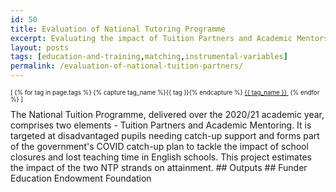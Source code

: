 ```yaml
---
id: 50
title: Evaluation of National Tutoring Programme
excerpt: Evaluating the impact of Tuition Partners and Academic Mentors on pupil attainment
layout: posts
tags: [education-and-training,matching,instrumental-variables]
permalink: /evaluation-of-national-tuition-partners/
---
```

<div>
  <p style="font-size:.7em;">
    [
    {% for tag in page.tags %}
      {% capture tag_name %}{{ tag }}{% endcapture %}
      <a href="/{{ tag_name }}"><nobr>{{ tag_name }}</nobr>&nbsp;</a>
    {% endfor %}
    ]
  </p>
</div>
The National Tuition Programme, delivered over the 2020/21 academic year, comprises two elements - Tuition Partners and Academic Mentoring.  It is targeted at disadvantaged pupils needing catch-up support and forms part of the government's COVID catch-up plan to tackle the impact of school closures and lost teaching time in English schools. This project estimates the impact of the two NTP strands on attainment.
## Outputs
## Funder
Education Endowment Foundation
